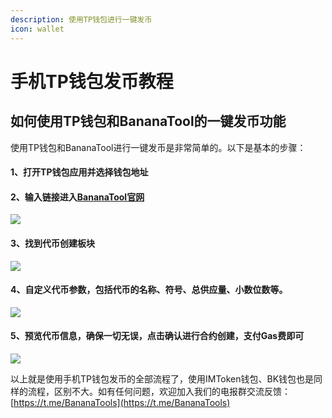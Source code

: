```yaml
---
description: 使用TP钱包进行一键发币
icon: wallet
---
```


# 手机TP钱包发币教程

## **如何使用TP钱包和BananaTool的一键发币功能**

使用TP钱包和BananaTool进行一键发币是非常简单的。以下是基本的步骤：

#### **1、打开TP钱包应用并选择钱包地址**

#### **2、输入链接进入**[**BananaTool官网**](https://www.bananatool.com/)

![](https://www.bananatool.com/images/tp1.png)

#### **3、找到代币创建板块**

![](https://www.bananatool.com/images/tp2.png)

#### **4、自定义代币参数，包括代币的名称、符号、总供应量、小数位数等。**

![](https://www.bananatool.com/images/tp3.png)

#### **5、预览代币信息，确保一切无误，点击确认进行合约创建，支付Gas费即可**

![](https://www.bananatool.com/images/tp4.png)

以上就是使用手机TP钱包发币的全部流程了，使用IMToken钱包、BK钱包也是同样的流程，区别不大。如有任何问题，欢迎加入我们的电报群交流反馈：[https://t.me/BananaTools](https://t.me/BananaTools)
